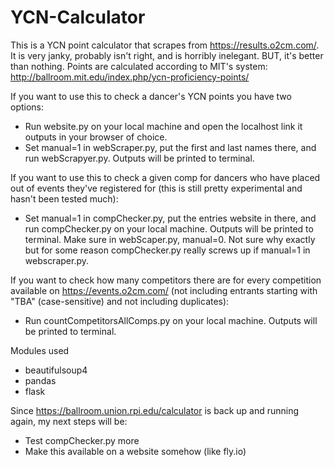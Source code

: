 # YCN-Calculator
This is a YCN point calculator that scrapes from https://results.o2cm.com/. It is very janky, probably isn't right, and is horribly inelegant. BUT, it's better than nothing. Points are calculated according to MIT's system: http://ballroom.mit.edu/index.php/ycn-proficiency-points/

If you want to use this to check a dancer's YCN points you have two options:
- Run website.py on your local machine and open the localhost link it outputs in your browser of choice.
- Set manual=1 in webScraper.py, put the first and last names there, and run webScrapyer.py. Outputs will be printed to terminal.

If you want to use this to check a given comp for dancers who have placed out of events they've registered for (this is still pretty experimental and hasn't been tested much):
- Set manual=1 in compChecker.py, put the entries website in there, and run compChecker.py on your local machine. Outputs will be printed to terminal.  Make sure in webScaper.py, manual=0. Not sure why exactly but for some reason compChecker.py really screws up if manual=1 in webscraper.py.

If you want to check how many competitors there are for every competition available on https://events.o2cm.com/ (not including entrants starting with "TBA" (case-sensitive) and not including duplicates):
- Run countCompetitorsAllComps.py on your local machine. Outputs will be printed to terminal.

Modules used
- beautifulsoup4
- pandas
- flask

Since https://ballroom.union.rpi.edu/calculator is back up and running again, my next steps will be:
- Test compChecker.py more
- Make this available on a website somehow (like fly.io)
